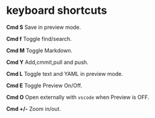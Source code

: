 # keyboard shortcuts

**Cmd S** Save in preview mode.

**Cmd f** Toggle find/search.

**Cmd M** Toggle Markdown.

**Cmd Y** Add,cmmit,pull and push.

**Cmd L** Toggle text and YAML in preview mode.

**Cmd E** Toggle Preview On/Off.

**Cmd O** Open externally with `vscode` when Preview is OFF.

**Cmd +/-** Zoom in/out.






